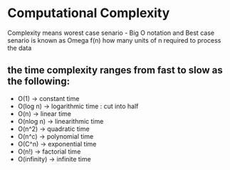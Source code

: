 # Computational Complexity

Complexity means worest case senario - Big O notation
and Best case senario is known as Omega
f(n) how many units of n required to process the data

## the time complexity ranges from fast to slow as the following:

- O(1) -> constant time
- O(log n) -> logarithmic time : cut into half
- O(n) -> linear time
- O(nlog n) -> linearithmic time
- O(n^2) -> quadratic time
- O(n^c) -> polynomial time
- O(C^n) -> exponential time
- O(n!) -> factorial time
- O(infinity) -> infinite time
